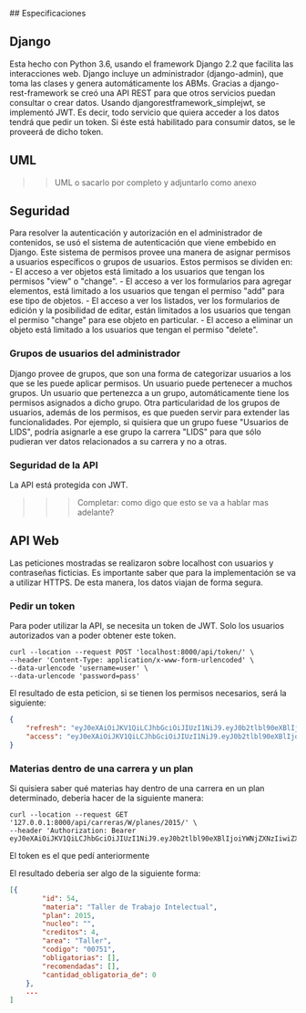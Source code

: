 ## Especificaciones

## Django 
Esta hecho con Python 3.6, usando el framework Django 2.2 que facilita las interacciones web. Django incluye un administrador (django-admin), que toma las clases y genera automáticamente los ABMs. 
Gracias a django-rest-framework se creó una API REST para que otros servicios puedan consultar o crear datos.
Usando djangorestframework_simplejwt, se implementó JWT. Es decir, todo servicio que quiera acceder a los datos tendrá que pedir un token. Si éste está habilitado para consumir datos, se le proveerá de dicho token.


## UML

>> UML o sacarlo por completo y adjuntarlo como anexo

## Seguridad

Para resolver la autenticación y autorización en el administrador de contenidos, se usó el sistema de autenticación que viene embebido en Django.
Este sistema de permisos provee una manera de asignar permisos a usuarios específicos o grupos de usuarios. Estos permisos se dividen en:
    - El acceso a ver objetos está limitado a los usuarios que tengan los permisos "view" o "change".
    - El acceso a ver los formularios para agregar elementos, está limitado a los usuarios que tengan el permiso "add" para ese tipo de objetos.
    - El acceso a ver los listados, ver los formularios de edición y la posibilidad de editar, están limitados a los usuarios que tengan el permiso "change" para ese objeto en particular.
    - El acceso a eliminar un objeto está limitado a los usuarios que tengan el permiso "delete".

### Grupos de usuarios del administrador

Django provee de grupos, que son una forma de categorizar usuarios a los que se les puede aplicar permisos. Un usuario puede pertenecer a muchos grupos.
Un usuario que pertenezca a un grupo, automáticamente tiene los permisos asignados a dicho grupo.
Otra particularidad de los grupos de usuarios, además de los permisos, es que pueden servir para extender las funcionalidades. Por ejemplo, si quisiera que un grupo fuese "Usuarios de LIDS", podría asignarle a ese grupo la carrera "LIDS" para que sólo pudieran ver datos relacionados a su carrera y no a otras.

### Seguridad de la API

La API está protegida con JWT.
>>> Completar: como digo que esto se va a hablar mas adelante?

## API Web

Las peticiones mostradas se realizaron sobre localhost con usuarios y contraseñas ficticias.
Es importante saber que para la implementación se va a utilizar HTTPS. De esta manera, los datos viajan de forma segura.

### Pedir un token

Para poder utilizar la API, se necesita un token de JWT. Solo los usuarios autorizados van a poder obtener este token.

```
curl --location --request POST 'localhost:8000/api/token/' \
--header 'Content-Type: application/x-www-form-urlencoded' \
--data-urlencode 'username=user' \
--data-urlencode 'password=pass'
```

El resultado de esta peticion, si se tienen los permisos necesarios, será la siguiente:

```json
{
    "refresh": "eyJ0eXAiOiJKV1QiLCJhbGciOiJIUzI1NiJ9.eyJ0b2tlbl90eXBlIjoicmVmcmVzaCIsImV4cCI6MTU4NDkwMjAzNCwianRpIjoiNjhjMDNjYWIxMzY5NDVlOGIwNmU1NTk4YTI2M2VlODQiLCJ1c2VyX2lkIjoyLCJjYXJyZXJhcyI6W10sInVzZXJuYW1lIjoiIn0.BPglqglWkpC99-OEleZ1ZL4iJ2w-p7NM2s23Z6bgnrs",
    "access": "eyJ0eXAiOiJKV1QiLCJhbGciOiJIUzI1NiJ9.eyJ0b2tlbl90eXBlIjoiYWNjZXNzIiwiZXhwIjoxNTg0OTA0MzY1LCJqdGkiOiI5MjA5OWM4ZDc4MjA0MjUzYTM3NjBhNTg3ZTVhOTg4MyIsInVzZXJfaWQiOjEsImNhcnJlcmFzIjpbIlciXSwidXNlcm5hbWUiOiJhZG1pbiJ9.PXBeXqaoYk4OnE_RfOYHLRhzEUC98aqmT9PBShHXZTg"
}
```

### Materias dentro de una carrera y un plan
Si quisiera saber qué materias hay dentro de una carrera en un plan determinado, deberia hacer de la siguiente manera:

```
curl --location --request GET '127.0.0.1:8000/api/carreras/W/planes/2015/' \
--header 'Authorization: Bearer eyJ0eXAiOiJKV1QiLCJhbGciOiJIUzI1NiJ9.eyJ0b2tlbl90eXBlIjoiYWNjZXNzIiwiZXhwIjoxNTg0OTA0MzY1LCJqdGkiOiI5MjA5OWM4ZDc4MjA0MjUzYTM3NjBhNTg3ZTVhOTg4MyIsInVzZXJfaWQiOjEsImNhcnJlcmFzIjpbIlciXSwidXNlcm5hbWUiOiJhZG1pbiJ9.PXBeXqaoYk4OnE_RfOYHLRhzEUC98aqmT9PBShHXZTg'
```

El token es el que pedí anteriormente

El resultado deberia ser algo de la siguiente forma:

```json
[{
        "id": 54,
        "materia": "Taller de Trabajo Intelectual",
        "plan": 2015,
        "nucleo": "",
        "creditos": 4,
        "area": "Taller",
        "codigo": "00751",
        "obligatorias": [],
        "recomendadas": [],
        "cantidad_obligatoria_de": 0
    },
    ...
]
```